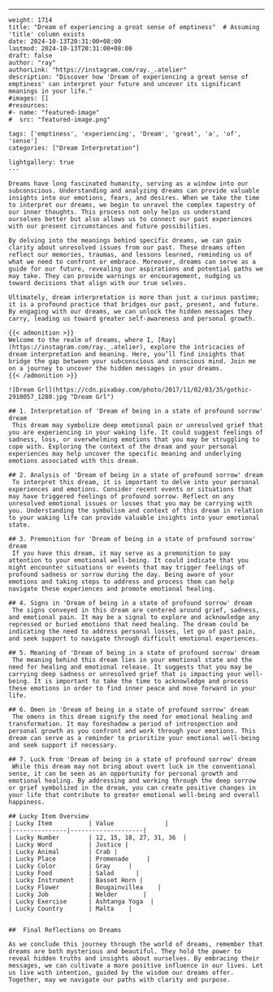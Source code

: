 ---
    weight: 1714
    title: "Dream of experiencing a great sense of emptiness"  # Assuming 'title' column exists
    date: 2024-10-13T20:31:00+08:00
    lastmod: 2024-10-13T20:31:00+08:00
    draft: false
    author: "ray"
    authorLink: "https://instagram.com/ray._.atelier"
    description: "Discover how 'Dream of experiencing a great sense of emptiness' can interpret your future and uncover its significant meanings in your life."
    #images: []
    #resources:
    #- name: "featured-image"
    #  src: "featured-image.png"
    
    tags: ['emptiness', 'experiencing', 'Dream', 'great', 'a', 'of', 'sense']
    categories: ["Dream Interpretation"]
    
    lightgallery: true
    ---
    
    Dreams have long fascinated humanity, serving as a window into our subconscious. Understanding and analyzing dreams can provide valuable insights into our emotions, fears, and desires. When we take the time to interpret our dreams, we begin to unravel the complex tapestry of our inner thoughts. This process not only helps us understand ourselves better but also allows us to connect our past experiences with our present circumstances and future possibilities.
    
    By delving into the meanings behind specific dreams, we can gain clarity about unresolved issues from our past. These dreams often reflect our memories, traumas, and lessons learned, reminding us of what we need to confront or embrace. Moreover, dreams can serve as a guide for our future, revealing our aspirations and potential paths we may take. They can provide warnings or encouragement, nudging us toward decisions that align with our true selves.
    
    Ultimately, dream interpretation is more than just a curious pastime; it is a profound practice that bridges our past, present, and future. By engaging with our dreams, we can unlock the hidden messages they carry, leading us toward greater self-awareness and personal growth.
    
    {{< admonition >}}
    Welcome to the realm of dreams, where I, [Ray](https://instagram.com/ray._.atelier), explore the intricacies of dream interpretation and meaning. Here, you’ll find insights that bridge the gap between your subconscious and conscious mind. Join me on a journey to uncover the hidden messages in your dreams.
    {{< /admonition >}}
    
    ![Dream Grl](https://cdn.pixabay.com/photo/2017/11/02/03/35/gothic-2910057_1280.jpg "Dream Grl")
    
    ## 1. Interpretation of 'Dream of being in a state of profound sorrow' dream
     This dream may symbolize deep emotional pain or unresolved grief that you are experiencing in your waking life. It could suggest feelings of sadness, loss, or overwhelming emotions that you may be struggling to cope with. Exploring the context of the dream and your personal experiences may help uncover the specific meaning and underlying emotions associated with this dream.
    
    ## 2. Analysis of 'Dream of being in a state of profound sorrow' dream
     To interpret this dream, it is important to delve into your personal experiences and emotions. Consider recent events or situations that may have triggered feelings of profound sorrow. Reflect on any unresolved emotional issues or losses that you may be carrying with you. Understanding the symbolism and context of this dream in relation to your waking life can provide valuable insights into your emotional state.
    
    ## 3. Premonition for 'Dream of being in a state of profound sorrow' dream
     If you have this dream, it may serve as a premonition to pay attention to your emotional well-being. It could indicate that you might encounter situations or events that may trigger feelings of profound sadness or sorrow during the day. Being aware of your emotions and taking steps to address and process them can help navigate these experiences and promote emotional healing.
    
    ## 4. Signs in 'Dream of being in a state of profound sorrow' dream
     The signs conveyed in this dream are centered around grief, sadness, and emotional pain. It may be a signal to explore and acknowledge any repressed or buried emotions that need healing. The dream could be indicating the need to address personal losses, let go of past pain, and seek support to navigate through difficult emotional experiences.
    
    ## 5. Meaning of 'Dream of being in a state of profound sorrow' dream
     The meaning behind this dream lies in your emotional state and the need for healing and emotional release. It suggests that you may be carrying deep sadness or unresolved grief that is impacting your well-being. It is important to take the time to acknowledge and process these emotions in order to find inner peace and move forward in your life.
    
    ## 6. Omen in 'Dream of being in a state of profound sorrow' dream
     The omens in this dream signify the need for emotional healing and transformation. It may foreshadow a period of introspection and personal growth as you confront and work through your emotions. This dream can serve as a reminder to prioritize your emotional well-being and seek support if necessary.
    
    ## 7. Luck from 'Dream of being in a state of profound sorrow' dream
     While this dream may not bring about overt luck in the conventional sense, it can be seen as an opportunity for personal growth and emotional healing. By addressing and working through the deep sorrow or grief symbolized in the dream, you can create positive changes in your life that contribute to greater emotional well-being and overall happiness.
    
    ## Lucky Item Overview
    | Lucky Item          | Value              |
    |---------------|--------------------|
    | Lucky Number        | 12, 15, 18, 27, 31, 36  |
    | Lucky Word          | Justice |
    | Lucky Animal        | Crab |
    | Lucky Place         | Promenade     |
    | Lucky Color         | Gray     |
    | Lucky Food          | Salad      |
    | Lucky Instrument    | Basset Horn |
    | Lucky Flower        | Bougainvillea    |
    | Lucky Job           | Welder       |
    | Lucky Exercise      | Ashtanga Yoga  |
    | Lucky Country       | Malta    |
    
    
    ##  Final Reflections on Dreams
    
    As we conclude this journey through the world of dreams, remember that dreams are both mysterious and beautiful. They hold the power to reveal hidden truths and insights about ourselves. By embracing their messages, we can cultivate a more positive influence in our lives. Let us live with intention, guided by the wisdom our dreams offer. Together, may we navigate our paths with clarity and purpose.
    